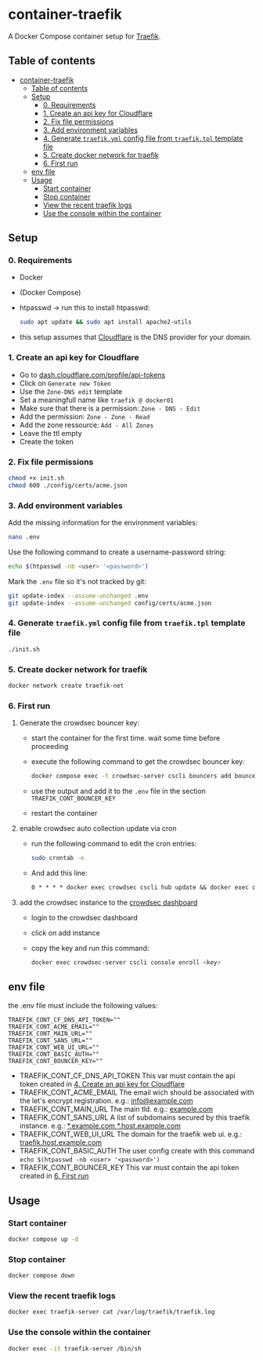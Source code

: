 # container-traefik

A Docker Compose container setup for [Traefik](https://traefik.io/).

## Table of contents

- [container-traefik](#container-traefik)
  - [Table of contents](#table-of-contents)
  - [Setup](#setup)
    - [0. Requirements](#0-requirements)
    - [1. Create an api key for Cloudflare](#1-create-an-api-key-for-cloudflare)
    - [2. Fix file permissions](#2-fix-file-permissions)
    - [3. Add environment variables](#3-add-environment-variables)
    - [4. Generate `traefik.yml` config file from `traefik.tpl` template file](#4-generate-traefikyml-config-file-from-traefiktpl-template-file)
    - [5. Create docker network for traefik](#5-create-docker-network-for-traefik)
    - [6. First run](#6-first-run)
  - [env file](#env-file)
  - [Usage](#usage)
    - [Start container](#start-container)
    - [Stop container](#stop-container)
    - [View the recent traefik logs](#view-the-recent-traefik-logs)
    - [Use the console within the container](#use-the-console-within-the-container)

## Setup

### 0. Requirements

- Docker
- (Docker Compose)
- htpasswd -> run this to install htpasswd:

    ```bash
    sudo apt update && sudo apt install apache2-utils
    ```

- this setup assumes that [Cloudflare](https://www.cloudflare.com/) is the DNS provider for your domain.

### 1. Create an api key for Cloudflare

- Go to [dash.cloudflare.com/profile/api-tokens](https://dash.cloudflare.com/profile/api-tokens)
- Click on `Generate new Token`
- Use the `Zone-DNS edit` template
- Set a meaningfull name like `traefik @ docker01`
- Make sure that there is a permission: `Zone - DNS - Edit`
- Add the permission: `Zone - Zone - Read`
- Add the zone ressource: `Add - All Zones`
- Leave the ttl empty
- Create the token

### 2. Fix file permissions

```bash
chmod +x init.sh
chmod 600 ./config/certs/acme.json
```

### 3. Add environment variables

Add the missing information for the environment variables:

```bash
nano .env
```

Use the following command to create a username-password string:

```bash
echo $(htpasswd -nb <user> '<password>')
```

Mark the `.env` file so it's not tracked by git:

```bash
git update-index --assume-unchanged .env
git update-index --assume-unchanged config/certs/acme.json
```

### 4. Generate `traefik.yml` config file from `traefik.tpl` template file

```bash
./init.sh
````

### 5. Create docker network for traefik

```bash
docker network create traefik-net
```

### 6. First run

1. Generate the crowdsec bouncer key:
   - start the container for the first time. wait some time before proceeding
   - execute the following command to get the crowdsec bouncer key:

        ```bash
        docker compose exec -t crowdsec-server cscli bouncers add bouncer-traefik
        ```

   - use the output and add it to the `.env` file in the section `TRAEFIK_CONT_BOUNCER_KEY`
   - restart the container

2. enable crowdsec auto collection update via cron

   - run the following command to edit the cron entries:

        ```bash
        sudo crontab -e
        ````

   - And add this line:

        ```txt
        0 * * * * docker exec crowdsec cscli hub update && docker exec crowdsec-server cscli hub upgrade
        ```

3. add the crowdsec instance to the [crowdsec dashboard](https://app.crowdsec.net/)

   - login to the crowdsec dashboard
   - click on add instance
   - copy the key and run this command:

        ```bash
        docker exec crowdsec-server cscli console enroll <key>
        ```

## env file

the .env file must include the following values:

```text
TRAEFIK_CONT_CF_DNS_API_TOKEN=""
TRAEFIK_CONT_ACME_EMAIL=""
TRAEFIK_CONT_MAIN_URL=""
TRAEFIK_CONT_SANS_URL=""
TRAEFIK_CONT_WEB_UI_URL=""
TRAEFIK_CONT_BASIC_AUTH=""
TRAEFIK_CONT_BOUNCER_KEY=""
```

- TRAEFIK_CONT_CF_DNS_API_TOKEN
    This var must contain the api token created in [4. Create an api key for Cloudflare](#4-create-an-api-key-for-cloudflare)
- TRAEFIK_CONT_ACME_EMAIL
    The email wich should be associated with the let's encrypt registration. e.g.: [info@example.com](mailto:info@example.com)
- TRAEFIK_CONT_MAIN_URL
    The main tld. e.g.: [example.com](https://example.com)
- TRAEFIK_CONT_SANS_URL
    A list of subdomains secured by this traefik instance. e.g.: [\*.example.com](https://*.example.com),[\*.host.example.com](https://*.host.example.comm)
- TRAEFIK_CONT_WEB_UI_URL
    The domain for the traefik web ui. e.g.: [traefik.host.example.com](https://traefik.host.example.com)
- TRAEFIK_CONT_BASIC_AUTH
    The user config create with this command `echo $(htpasswd -nb <user> '<password>')`
- TRAEFIK_CONT_BOUNCER_KEY
    This var must contain the api token created in [6. First run](#6-first-run)

## Usage

### Start container

```bash
docker compose up -d
````

### Stop container

```bash
docker compose down
```

### View the recent traefik logs

```bash
docker exec traefik-server cat /var/log/traefik/traefik.log
```

### Use the console within the container

```bash
docker exec -it traefik-server /bin/sh
```
